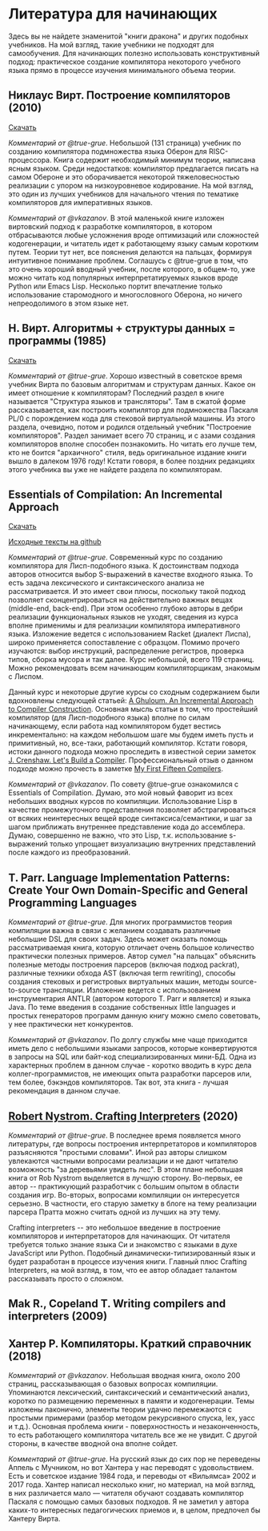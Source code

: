 # Литература для начинающих

Здесь вы не найдете знаменитой "книги дракона" и других подобных учебников. На мой взгляд, такие учебники не подходят для самообучения. Для начинающих полезно использовать конструктивный подход: практическое создание компилятора некоторого учебного языка прямо в процессе изучения минимального объема теории.

## Никлаус Вирт. Построение компиляторов (2010)

[Скачать](https://github.com/DinrusGroup/ITLibrary/blob/master/%D0%92%D0%B8%D1%80%D1%82%20%D0%9D.%20-%20%D0%9F%D0%BE%D1%81%D1%82%D1%80%D0%BE%D0%B5%D0%BD%D0%B8%D0%B5%20%D0%BA%D0%BE%D0%BC%D0%BF%D0%B8%D0%BB%D1%8F%D1%82%D0%BE%D1%80%D0%BE%D0%B2%20(%D0%9A%D0%BB%D0%B0%D1%81%D1%81%D0%B8%D0%BA%D0%B0%20%D0%BF%D1%80%D0%BE%D0%B3%D1%80%D0%B0%D0%BC%D0%BC%D0%B8%D1%80%D0%BE%D0%B2%D0%B0%D0%BD%D0%B8%D1%8F)%20-%202010.pdf)

*Комментарий от @true-grue*. Небольшой (131 страница) учебник по созданию компилятора подмножества языка Оберон для RISC-процессора. Книга содержит необходимый минимум теории, написана ясным языком. Среди недостатков: компилятор предлагается писать на самом Обероне и это оборачивается некоторой тяжеловесностью реализации с упором на низкоуровневое кодирование. На мой взгляд, это один из лучших учебников для начального чтения по тематике компиляторов для императивных языков. 

*Комментарий от @vkazanov*. В этой маленькой книге изложен виртовский подход к разработке компиляторов, в котором отбрасываются любые усложнения вроде оптимизаций или сложностей кодогенерации, и читатель идет к работающему языку самым коротким путем. Теории тут нет, все пояснения делаются на пальцах, формируя интуитивное понимание проблем. Соглашусь с @true-grue в том, что это очень хороший вводный учебник, после которого, в общем-то, уже можно читать код популярных интерпретатируемых языков вроде Python или Emacs Lisp. Несколько портит впечатление только использование старомодного и многословного Оберона, но ничего непреодолимого в этом языке нет.

## Н. Вирт. Алгоритмы + структуры данных = программы (1985)

[Скачать](https://b-ok.cc/book/2399429/ccc7cb)

*Комментарий от @true-grue*. Хорошо известный в советское время учебник Вирта по базовым алгоритмам и структурам данных. Какое он имеет отношение к компиляторам? Последний раздел в книге называется "Структура языков и трансляторы". Там в сжатой форме рассказывается, как построить компилятор для подмножества Паскаля PL/0 с порождением кода для стековой виртуальной машины. Из этого раздела, очевидно, потом и родился отдельный учебник "Построение компиляторов". Раздел занимает всего 70 страниц, и с азами создания компиляторов вполне способен познакомить. Но читать его лучше тем, кто не боится "архаичного" стиля, ведь оригинальное издание книги вышло в далеком 1976 году! Кстати говоря, в более поздних редакциях этого учебника вы уже не найдете раздела по компиляторам.

## Essentials of Compilation: An Incremental Approach

[Скачать](https://jeapostrophe.github.io/courses/2017/spring/406/notes/book.pdf)

[Исходные тексты на github](https://github.com/IUCompilerCourse/Essentials-of-Compilation)

*Комментарий от @true-grue*. Современный курс по созданию компилятора для Лисп-подобного языка. К достоинствам подхода авторов относится выбор S-выражений в качестве входного языка. То есть задача лексического и синтаксического анализа не рассматривается. И это имеет свои плюсы, поскольку такой подход позволяет сконцентрироваться на действительно важных вещах (middle-end, back-end). При этом особенно глубоко авторы в дебри реализации функциональных языков не уходят, сведения из курса вполне применимы и для реализации компилятора императивного языка. Изложение ведется с использованием Racket (диалект Лиспа), широко применяется сопоставление с образцом. Помимо прочего изучаются: выбор инструкций, распределение регистров, проверка типов, сборка мусора и так далее.  Курс небольшой, всего 119 страниц. Можно рекомендовать всем начинающим компиляторщикам, знакомым с Лиспом.

Данный курс и некоторые другие курсы со сходным содержанием были вдохновлены следующей статьей: [A Ghuloum. An Incremental Approach to Compiler Construction](https://github.com/namin/inc/blob/master/docs/paper.pdf?raw=true). Основная мысль статьи в том, что простейший компилятор (для Лисп-подобного языка) вполне по силам начинающему, если работа над компилятором будет вестись инкрементально: на каждом небольшом шаге мы будем иметь пусть и примитивный, но, все-таки, работающий компилятор. Кстати говоря, истоки данного подхода можно проследить в известной серии заметок [J. Crenshaw. Let's Build a Compiler](https://compilers.iecc.com/crenshaw/). Профессиональный отзыв о данном подходе можно прочесть в заметке [My First Fifteen Compilers](https://blog.sigplan.org/2019/07/09/my-first-fifteen-compilers/).

*Комментарий от @vkazanov*. По совету @true-grue ознакомился с Essentials of Compilation. Думаю, это мой новый фаворит из всех небольших вводных курсов по компиляции. Использование Lisp в качестве промежуточного представления позволяет абстрагироваться от всяких неинтересных вещей вроде синтаксиса/семантики, и шаг за шагом приближать внутреннее представление кода до ассемблера. Думаю, совершенно не важно, что это Lisp, т.к. использование s-выражений только упрощает визуализацию внутренних представлений после каждого из преобразований. 

## T. Parr. Language Implementation Patterns: Create Your Own Domain-Specific and General Programming Languages

*Комментарий от @true-grue*. Для многих программистов теория компиляции важна в связи с желанием создавать различные небольшие DSL для своих задач. Здесь может оказать помощь рассматриваемая книга, которую отличает очень большое количество практически полезных примеров. Автор сумел "на пальцах" объяснить полезные методы построения парсеров (включая подход packrat), различные техники обхода AST (включая term rewriting), способы создания стековых и регистровых виртуальных машин, методы source-to-source трансляции. Изложение ведется с использованием инструментария ANTLR (автором которого T. Parr и является) и языка Java. По теме введения в создание собственных little languages и простых генераторов программ данную книгу можно смело советовать, у нее практически нет конкурентов.

*Комментарий от @vkazanov*. По долгу службы мне чаще приходится иметь дело с небольшими языками запросов, которые конвертируются в запросы на SQL или байт-код специализированных мини-БД. Одна из характерных проблем в данном случае - коротко вводить в курс дела коллег-программистов, не имеющих опыта разработки парсеров или, тем более, бэкэндов компиляторов. Так вот, эта книга - лучшая рекомендация в данном случае. 

## [Robert Nystrom. Crafting Interpreters](http://craftinginterpreters.com/contents.html) (2020)

*Комментарий от @true-grue*. В последнее время появляется много литературы, где вопросы построения интерпретаторов и компиляторов разъясняются "простыми словами". Иной раз авторы слишком увлекаются частными вопросами реализации и не дают читателю возможность "за деревьями увидеть лес". В этом плане небольшая книга от Rob Nystrom выделяется в лучшую сторону. Во-первых, ее автор -- практикующий разработчик с большим опытом в области создания игр. Во-вторых, вопросами компиляции он интересуется серьезно. В частности, его старую заметку в блоге на тему реализации парсера Пратта можно считать одной из лучших на эту тему.

Crafting interpreters -- это небольшое введение в построение компиляторов и интерпретаторов для начинающих. От читателя требуется только знание языка Си и знакомство с языками в духе JavaScript или Python. Подобный динамически-типизированный язык и будет разработан в процессе изучения книги. Главный плюс Crafting Interpreters, на мой взгляд, в том, что ее автор обладает талантом рассказывать просто о сложном. 

## Mak R., Copeland T. Writing compilers and interpreters (2009)

## Хантер Р. Компиляторы. Краткий справочник (2018)

*Комментарий от @vkazanov*. Небольшая вводная книга, около 200 страниц, рассказывающая о базовых вопросах компиляции. Упоминаются лексический, синтаксический и семантический анализ, коротко по размещению переменных в памяти и кодогенерации. Темы изложены лаконично, элементы теории удачно перемежаются с простыми примерами (разбор методом рекурсивного спуска, lex, yacc и т.д.). Основная проблема книги - поверхностность и незаконченность, то есть работающего компилятора читатель все же не увидит. С другой стороны, в качестве вводной она вполне сойдет. 

*Комментарий от @true-grue*. На русский язык до сих пор не переведены Аппель с Мучником, но вот Хантера у нас переводят с удовольствием. Есть и советское издание 1984 года, и переводы от «Вильямса» 2002 и 2017 года. Хантер написал несколько книг, но материал, на мой взгляд, в них различается мало — читателя обучают создавать компилятор Паскаля с помощью самых базовых подходов. Я не заметил у автора каких-то интересных педагогических приемов и, в целом, предпочел бы Хантеру Вирта.
